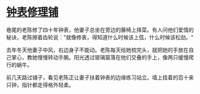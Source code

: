 # [钟表修理铺​](https://hoo.be/wap-ysgc)
巷尾的老陈修了四十年钟表，他妻子总坐在旁边的藤椅上择菜。有人问他们爱情的秘诀，老陈擦着齿轮说："就像修表，得知道什么时候该上弦，什么时候该松劲。"​

去年冬天他妻子中风，右边身子不能动。老陈每天给她梳完头，就把她的手放在自己掌心，教她慢慢转动手腕。阳光透过玻璃窗落在他们交叠的手上，像两只缓慢爬行的蜗牛。​

前几天路过铺子，看见老陈正让妻子扶着钟表的边缘练习站立。墙上挂着的百十来只钟，指针都走得格外轻柔。
